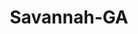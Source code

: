 ---
title: Savannah-GA
slug: savannah-ga
f_state:
- cms/state/georgia.md
f_locations:
- cms/payday-loan/a-b-cash-wizards-302.md
- cms/payday-loan/ab-cash-wizards-773.md
- cms/payday-loan/ab-cash-wizards-774.md
- cms/payday-loan/advance-america-1561.md
- cms/payday-loan/advance-america-1579.md
- cms/payday-loan/advantage-check-cashing-inc-3568.md
- cms/payday-loan/bubbas-check-cashing-5485.md
- cms/payday-loan/cash-n-advance-7950.md
- cms/payday-loan/checkcare-systems-14191.md
- cms/payday-loan/coastal-check-collection-inc-15118.md
- cms/payday-loan/currency-services-inc-15590.md
- cms/payday-loan/discount-auto-parts-15877.md
- cms/payday-loan/discount-check-casher-15894.md
- cms/payday-loan/discount-check-casher-2-15895.md
- cms/payday-loan/discount-check-casher-llc-15896.md
- cms/payday-loan/etransactions-plus-16847.md
- cms/payday-loan/express-checks-17153.md
- cms/payday-loan/express-claims-services-17154.md
- cms/payday-loan/first-america-cash-advance-18216.md
- cms/payday-loan/first-america-cash-advance-18240.md
- cms/payday-loan/flex-check-cash-advance-centers-18669.md
- cms/payday-loan/go-software-inc.-19037.md
- cms/payday-loan/mickeys-check-cashing-20841.md
- cms/payday-loan/midtown-associates-inc-20868.md
- cms/payday-loan/mr-money-check-casher-22138.md
- cms/payday-loan/penny-saver-market-1-24301.md
- cms/payday-loan/penny-saver-market-1-24302.md
- cms/payday-loan/qs-check-cashing-24828.md
- cms/payday-loan/qs-check-cashing-24829.md
- cms/payday-loan/richard-gowan-inc-26013.md
- cms/payday-loan/savannah-catalog-sales-26224.md
- cms/payday-loan/savannah-catalog-sales-26225.md
- cms/payday-loan/skidaway-check-cashing-26500.md
- cms/payday-loan/urban-check-cashing-28264.md
updated-on: '2024-05-30T13:41:28.615Z'
created-on: '2024-05-30T13:41:28.615Z'
published-on: '2024-05-30T13:54:32.469Z'
f_city: Savannah
layout: '[city].html'
tags: city
---